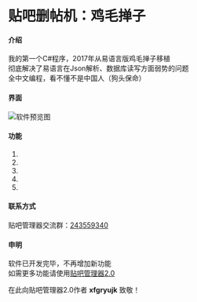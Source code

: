 # 贴吧删帖机：鸡毛掸子

#### 介绍
我的第一个C#程序，2017年从易语言版鸡毛掸子移植  
彻底解决了易语言在Json解析、数据库读写方面弱势的问题  
全中文编程，看不懂不是中国人（狗头保命）  

#### 界面
![软件预览图](http://123.com "tbd.png")

#### 功能
1. 
2. 
3. 
4. 
5. 

#### 联系方式
贴吧管理器交流群：[243559340](https://jq.qq.com/?_wv=1027&k=5CxdeXt)  

#### 申明
软件已开发完毕，不再增加新功能  
如需更多功能请使用[贴吧管理器2.0](https://github.com/xfgryujk/TiebaManager)  

在此向贴吧管理器2.0作者 **xfgryujk** 致敬！  